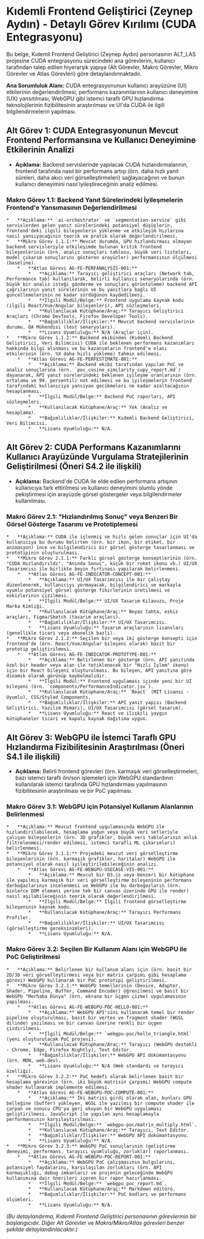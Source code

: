 # Kıdemli Frontend Geliştirici (Zeynep Aydın) - Detaylı Görev Kırılımı (CUDA Entegrasyonu)

Bu belge, Kıdemli Frontend Geliştirici (Zeynep Aydın) personasının ALT_LAS projesine CUDA entegrasyonu sürecindeki ana görevlerini, kullanıcı tarafından talep edilen hiyerarşik yapıya (Alt Görevler, Makro Görevler, Mikro Görevler ve Atlas Görevleri) göre detaylandırmaktadır.

**Ana Sorumluluk Alanı:** CUDA entegrasyonunun kullanıcı arayüzüne (UI) etkilerinin değerlendirilmesi, performans kazanımlarının kullanıcı deneyimine (UX) yansıtılması, WebGPU gibi istemci taraflı GPU hızlandırma teknolojilerinin fizibilitesinin araştırılması ve UI'da CUDA ile ilgili bilgilendirmelerin yapılması.

## Alt Görev 1: CUDA Entegrasyonunun Mevcut Frontend Performansına ve Kullanıcı Deneyimine Etkilerinin Analizi

*   **Açıklama:** Backend servislerinde yapılacak CUDA hızlandırmalarının, frontend tarafında nasıl bir performans artışı (örn. daha hızlı yanıt süreleri, daha akıcı veri görselleştirmeleri) sağlayacağının ve bunun kullanıcı deneyimini nasıl iyileştireceğinin analiz edilmesi.

### Makro Görev 1.1: Backend Yanıt Sürelerindeki İyileşmelerin Frontend'e Yansımasının Değerlendirilmesi
    *   **Açıklama:** `ai-orchestrator` ve `segmentation-service` gibi servislerden gelen yanıt sürelerindeki potansiyel düşüşlerin, frontend'deki ilgili bileşenlerin yüklenme ve etkileşim hızlarına nasıl yansıyacağının teorik ve pratik olarak değerlendirilmesi.
    *   **Mikro Görev 1.1.1:** Mevcut durumda, GPU hızlandırması olmayan backend servisleriyle etkileşimde bulunan kritik frontend bileşenlerinin (örn. analiz sonuçları tablosu, büyük veri listeleri, model çıkarım sonuçlarını gösteren arayüzler) performansının ölçülmesi (baseline).
        *   **Atlas Görevi AG-FE-PERFANALYSIS-001:**
            *   **Açıklama:** Tarayıcı geliştirici araçları (Network tab, Performance tab) kullanılarak, belirli kullanıcı senaryolarında (örn. büyük bir analiz isteği gönderme ve sonuçları görüntüleme) backend API çağrılarının yanıt sürelerinin ve bu yanıtlara bağlı UI güncellemelerinin ne kadar sürdüğünün kaydedilmesi.
            *   **İlgili Modül/Belge:** Frontend uygulama kaynak kodu (ilgili React/Vue/Angular bileşenleri), API sözleşmeleri.
            *   **Kullanılacak Kütüphane/Araç:** Tarayıcı Geliştirici Araçları (Chrome DevTools, Firefox Developer Tools).
            *   **Bağımlılıklar/İlişkiler:** Mevcut backend servislerinin durumu, QA Mühendisi (test senaryoları).
            *   **Lisans Uyumluluğu:** N/A (Araçlar için).
    *   **Mikro Görev 1.1.2:** Backend ekibinden (Kıdemli Backend Geliştirici, Veri Bilimcisi) CUDA ile beklenen performans kazanımları hakkında bilgi alınması ve bu kazanımların frontend'e olası etkilerinin (örn. %X daha hızlı yükleme) tahmin edilmesi.
        *   **Atlas Görevi AG-FE-PERFESTIMATE-001:**
            *   **Açıklama:** Backend ekibi tarafından yapılan PoC ve analiz sonuçlarına (örn. `poc_cosine_similarity_cupy_report.md`) dayanarak, API yanıt sürelerindeki beklenen iyileşme oranlarının (örn. ortalama ve 99. persentil) not edilmesi ve bu iyileşmelerin frontend tarafındaki kullanıcıya yansıyan gecikmeleri ne kadar azaltacağının hesaplanması.
            *   **İlgili Modül/Belge:** Backend PoC raporları, API sözleşmeleri.
            *   **Kullanılacak Kütüphane/Araç:** Yok (Analiz ve hesaplama).
            *   **Bağımlılıklar/İlişkiler:** Kıdemli Backend Geliştirici, Veri Bilimcisi.
            *   **Lisans Uyumluluğu:** N/A.

## Alt Görev 2: CUDA Performans Kazanımlarını Kullanıcı Arayüzünde Vurgulama Stratejilerinin Geliştirilmesi (Öneri S4.2 ile ilişkili)

*   **Açıklama:** Backend'de CUDA ile elde edilen performans artışının kullanıcıya fark ettirilmesi ve kullanıcı deneyimini olumlu yönde pekiştirmesi için arayüzde görsel göstergeler veya bilgilendirmeler kullanılması.

### Makro Görev 2.1: "Hızlandırılmış Sonuç" veya Benzeri Bir Görsel Gösterge Tasarımı ve Prototiplemesi
    *   **Açıklama:** CUDA ile işlenmiş ve hızlı gelen sonuçlar için UI'da kullanıcıya bu durumu belirten (örn. bir ikon, bir etiket, bir animasyon) ince ve bilgilendirici bir görsel gösterge tasarlanması ve prototipinin oluşturulması.
    *   **Mikro Görev 2.1.1:** Farklı görsel gösterge konseptlerinin (örn. "CUDA Hızlandırıldı", "Anında Sonuç", küçük bir roket ikonu vb.) UI/UX Tasarımcısı ile birlikte beyin fırtınası yapılarak belirlenmesi.
        *   **Atlas Görevi AG-FE-INDICATOR-CONCEPT-001:**
            *   **Açıklama:** UI/UX Tasarımcısı ile bir çalıştay düzenlenerek, kullanıcıyı yormayacak, bilgilendirici ve markayla uyumlu potansiyel görsel gösterge fikirlerinin üretilmesi ve eskizlerinin çizilmesi.
            *   **İlgili Modül/Belge:** UI/UX Tasarım Kılavuzu, Proje Marka Kimliği.
            *   **Kullanılacak Kütüphane/Araç:** Beyaz tahta, eskiz araçları, Figma/Sketch (tasarım araçları).
            *   **Bağımlılıklar/İlişkiler:** UI/UX Tasarımcısı.
            *   **Lisans Uyumluluğu:** Tasarım araçlarının lisansları (genellikle ticari veya abonelik bazlı).
    *   **Mikro Görev 2.1.2:** Seçilen bir veya iki gösterge konsepti için frontend'de (örn. React/Vue/Angular bileşeni olarak) basit bir prototip geliştirilmesi.
        *   **Atlas Görevi AG-FE-INDICATOR-PROTOTYPE-001:**
            *   **Açıklama:** Belirlenen bir gösterge (örn. API yanıtında özel bir header veya alan ile tetiklenecek bir "Hızlı İşlem" ikonu) için bir React bileşeni oluşturulması. Bu bileşen, API yanıtına göre dinamik olarak görünüp kaybolmalıdır.
            *   **İlgili Modül:** Frontend uygulaması içinde yeni bir UI bileşeni (örn. `components/PerformanceIndicator.jsx`).
            *   **Kullanılacak Kütüphane/Araç:** `React` (MIT Lisansı - Uyumlu), CSS/Styled Components.
            *   **Bağımlılıklar/İlişkiler:** API yanıt yapısı (Backend Geliştirici, Yazılım Mimarı), UI/UX Tasarımcısı (görsel tasarım).
            *   **Lisans Uyumluluğu:** React ve ilişkili yaygın kütüphaneler ticari ve kapalı kaynak dağıtıma uygun.

## Alt Görev 3: WebGPU ile İstemci Taraflı GPU Hızlandırma Fizibilitesinin Araştırılması (Öneri S4.1 ile ilişkili)

*   **Açıklama:** Belirli frontend görevleri (örn. karmaşık veri görselleştirmeleri, bazı istemci taraflı ön/son işlemeler) için WebGPU standardının kullanılarak istemci tarafında GPU hızlandırması yapılmasının fizibilitesinin araştırılması ve bir PoC yapılması.

### Makro Görev 3.1: WebGPU için Potansiyel Kullanım Alanlarının Belirlenmesi
    *   **Açıklama:** Mevcut frontend uygulamasında WebGPU ile hızlandırılabilecek, hesaplama yoğun veya büyük veri setleriyle çalışan bileşenlerin (örn. 3D grafikler, büyük veri tablolarının anlık filtrelenmesi/render edilmesi, istemci taraflı ML çıkarımları) belirlenmesi.
    *   **Mikro Görev 3.1.1:** Projedeki mevcut veri görselleştirme bileşenlerinin (örn. karmaşık grafikler, haritalar) WebGPU ile potansiyel olarak nasıl iyileştirilebileceğinin analizi.
        *   **Atlas Görevi AG-FE-WEBGPU-USECASE-VIS-001:**
            *   **Açıklama:** Mevcut bir D3.js veya benzeri bir kütüphane ile yapılmış karmaşık bir veri görselleştirme bileşeninin performans darboğazlarının incelenmesi ve WebGPU ile bu darboğazların (örn. binlerce DOM elemanı yerine tek bir canvas üzerinde GPU ile render) nasıl aşılabileceğinin teorik olarak değerlendirilmesi.
            *   **İlgili Modül/Belge:** İlgili frontend görselleştirme bileşeninin kaynak kodu.
            *   **Kullanılacak Kütüphane/Araç:** Tarayıcı Performans Profiler.
            *   **Bağımlılıklar/İlişkiler:** UI/UX Tasarımcısı (görselleştirme gereksinimleri).
            *   **Lisans Uyumluluğu:** N/A.

### Makro Görev 3.2: Seçilen Bir Kullanım Alanı için WebGPU ile PoC Geliştirilmesi
    *   **Açıklama:** Belirlenen bir kullanım alanı için (örn. basit bir 2D/3D veri görselleştirmesi veya bir matris çarpımı gibi hesaplama görevi) WebGPU kullanarak bir PoC prototipi geliştirilmesi.
    *   **Mikro Görev 3.2.1:** WebGPU temellerinin (Device, Adapter, Shader, Pipeline, Buffer, Command Encoder) öğrenilmesi ve basit bir WebGPU "Merhaba Dünya" (örn. ekrana bir üçgen çizme) uygulamasının yapılması.
        *   **Atlas Görevi AG-FE-WEBGPU-POC-HELLO-001:**
            *   **Açıklama:** WebGPU API'sini kullanarak temel bir render pipeline oluşturulması, basit bir vertex ve fragment shader (WGSL dilinde) yazılması ve bir canvas üzerine renkli bir üçgen çizdirilmesi.
            *   **İlgili Modül/Belge:** `webgpu-poc/hello_triangle.html` (yeni oluşturulacak PoC projesi).
            *   **Kullanılacak Kütüphane/Araç:** Tarayıcı (WebGPU destekli - Chrome, Edge, Firefox Nightly), Text Editör.
            *   **Bağımlılıklar/İlişkiler:** WebGPU API dokümantasyonu (örn. MDN, web.dev).
            *   **Lisans Uyumluluğu:** N/A (Web standardı ve tarayıcı özelliği).
    *   **Mikro Görev 3.2.2:** PoC hedefi olarak belirlenen basit bir hesaplama görevinin (örn. iki büyük matrisin çarpımı) WebGPU compute shader kullanarak implemente edilmesi.
        *   **Atlas Görevi AG-FE-WEBGPU-POC-COMPUTE-001:**
            *   **Açıklama:** İki matrisi girdi olarak alan, bunları GPU belleğine (buffer) yükleyen, WGSL ile yazılmış bir compute shader ile çarpan ve sonucu CPU'ya geri okuyan bir WebGPU uygulaması geliştirilmesi. JavaScript ile yapılan aynı hesaplamayla performansının karşılaştırılması.
            *   **İlgili Modül/Belge:** `webgpu-poc/matrix_multiply.html`.
            *   **Kullanılacak Kütüphane/Araç:** Tarayıcı, Text Editör.
            *   **Bağımlılıklar/İlişkiler:** WebGPU API dokümantasyonu.
            *   **Lisans Uyumluluğu:** N/A.
    *   **Mikro Görev 3.2.3:** WebGPU PoC sonuçlarının (geliştirme deneyimi, performans, tarayıcı uyumluluğu, zorluklar) raporlanması.
        *   **Atlas Görevi AG-FE-WEBGPU-POC-REPORT-001:**
            *   **Açıklama:** WebGPU PoC çalışmasının bulgularını, potansiyel faydalarını, karşılaşılan zorlukları (örn. API karmaşıklığı, debug imkanları) ve projenin geleceğinde WebGPU kullanımına dair önerileri içeren bir rapor hazırlanması.
            *   **İlgili Modül/Belge:** `webgpu_poc_report.md`.
            *   **Kullanılacak Kütüphane/Araç:** Markdown editörü.
            *   **Bağımlılıklar/İlişkiler:** PoC kodları ve performans ölçümleri.
            *   **Lisans Uyumluluğu:** N/A.

*(Bu detaylandırma, Kıdemli Frontend Geliştirici personasının görevlerinin bir başlangıcıdır. Diğer Alt Görevler ve Makro/Mikro/Atlas görevleri benzer şekilde detaylandırılacaktır.)*
